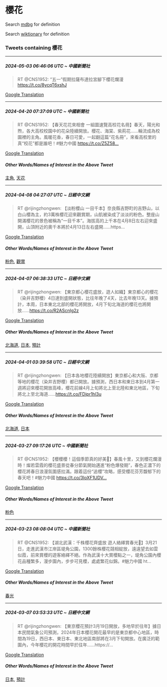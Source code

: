 # 櫻花

Search [mdbg](https://www.mdbg.net/chinese/dictionary?page=worddict&wdrst=0&wdqb=櫻花) for definition

Search [wiktionary](https://en.wiktionary.org/wiki/櫻花) for definition

### Tweets containing 櫻花

___
##### 2024-05-03 06:46:06 UTC ~ 中國新聞社
> RT @CNS1952: “五一”假期拉薩布達拉宮腳下櫻花爛漫 https://t.co/8ycqT6xshJ

[Google Translation](https://translate.google.com/?hi=en&tab=TT&sl=zh-CN&tl=en&op=translate&text=RT+%40CNS1952%3A+%E2%80%9C%E4%BA%94%E4%B8%80%E2%80%9D%E5%81%87%E6%9C%9F%E6%8B%89%E8%96%A9%E5%B8%83%E9%81%94%E6%8B%89%E5%AE%AE%E8%85%B3%E4%B8%8B%E6%AB%BB%E8%8A%B1%E7%88%9B%E6%BC%AB+https%3A%2F%2Ft.co%2F8ycqT6xshJ)
___
##### 2024-04-20 07:37:09 UTC ~ 中國新聞社
> RT @CNS1952: 【春天花花來相會 一組圖速覽高校花名冊】春天，陽光和煦，各大高校校園中的花朵陸續開放。櫻花、海棠、紫荊花……輪流成為校園裡的主角。風暖花香，春日可愛，一起翻這篇“花名冊”，來看高校里的真“校花”都是誰吧！#魅力中國 https://t.co/Z5Z58…

[Google Translation](https://translate.google.com/?hi=en&tab=TT&sl=zh-CN&tl=en&op=translate&text=RT+%40CNS1952%3A+%E3%80%90%E6%98%A5%E5%A4%A9%E8%8A%B1%E8%8A%B1%E4%BE%86%E7%9B%B8%E6%9C%83+%E4%B8%80%E7%B5%84%E5%9C%96%E9%80%9F%E8%A6%BD%E9%AB%98%E6%A0%A1%E8%8A%B1%E5%90%8D%E5%86%8A%E3%80%91%E6%98%A5%E5%A4%A9%EF%BC%8C%E9%99%BD%E5%85%89%E5%92%8C%E7%85%A6%EF%BC%8C%E5%90%84%E5%A4%A7%E9%AB%98%E6%A0%A1%E6%A0%A1%E5%9C%92%E4%B8%AD%E7%9A%84%E8%8A%B1%E6%9C%B5%E9%99%B8%E7%BA%8C%E9%96%8B%E6%94%BE%E3%80%82%E6%AB%BB%E8%8A%B1%E3%80%81%E6%B5%B7%E6%A3%A0%E3%80%81%E7%B4%AB%E8%8D%8A%E8%8A%B1%E2%80%A6%E2%80%A6%E8%BC%AA%E6%B5%81%E6%88%90%E7%82%BA%E6%A0%A1%E5%9C%92%E8%A3%A1%E7%9A%84%E4%B8%BB%E8%A7%92%E3%80%82%E9%A2%A8%E6%9A%96%E8%8A%B1%E9%A6%99%EF%BC%8C%E6%98%A5%E6%97%A5%E5%8F%AF%E6%84%9B%EF%BC%8C%E4%B8%80%E8%B5%B7%E7%BF%BB%E9%80%99%E7%AF%87%E2%80%9C%E8%8A%B1%E5%90%8D%E5%86%8A%E2%80%9D%EF%BC%8C%E4%BE%86%E7%9C%8B%E9%AB%98%E6%A0%A1%E9%87%8C%E7%9A%84%E7%9C%9F%E2%80%9C%E6%A0%A1%E8%8A%B1%E2%80%9D%E9%83%BD%E6%98%AF%E8%AA%B0%E5%90%A7%EF%BC%81%23%E9%AD%85%E5%8A%9B%E4%B8%AD%E5%9C%8B+https%3A%2F%2Ft.co%2FZ5Z58%E2%80%A6)
##### Other Words/Names of Interest in the Above Tweet
[主角](主角.md), [天花](天花.md)
___
##### 2024-04-08 04:27:07 UTC ~ 日經中文網
> RT @rijingzhongwen: 【淡粉櫻山 一目千本】奈良縣吉野町的吉野山，以白山櫻為主，約3萬株櫻花迎來觀賞期，山肌被染成了淡淡的粉色。整座山開滿櫻花的景色被稱為“一目千本”。海拔高的上千本在4月8日左右迎來盛開，山頂附近的奧千本將於4月13日左右盛開……https…

[Google Translation](https://translate.google.com/?hi=en&tab=TT&sl=zh-CN&tl=en&op=translate&text=RT+%40rijingzhongwen%3A+%E3%80%90%E6%B7%A1%E7%B2%89%E6%AB%BB%E5%B1%B1+%E4%B8%80%E7%9B%AE%E5%8D%83%E6%9C%AC%E3%80%91%E5%A5%88%E8%89%AF%E7%B8%A3%E5%90%89%E9%87%8E%E7%94%BA%E7%9A%84%E5%90%89%E9%87%8E%E5%B1%B1%EF%BC%8C%E4%BB%A5%E7%99%BD%E5%B1%B1%E6%AB%BB%E7%82%BA%E4%B8%BB%EF%BC%8C%E7%B4%843%E8%90%AC%E6%A0%AA%E6%AB%BB%E8%8A%B1%E8%BF%8E%E4%BE%86%E8%A7%80%E8%B3%9E%E6%9C%9F%EF%BC%8C%E5%B1%B1%E8%82%8C%E8%A2%AB%E6%9F%93%E6%88%90%E4%BA%86%E6%B7%A1%E6%B7%A1%E7%9A%84%E7%B2%89%E8%89%B2%E3%80%82%E6%95%B4%E5%BA%A7%E5%B1%B1%E9%96%8B%E6%BB%BF%E6%AB%BB%E8%8A%B1%E7%9A%84%E6%99%AF%E8%89%B2%E8%A2%AB%E7%A8%B1%E7%82%BA%E2%80%9C%E4%B8%80%E7%9B%AE%E5%8D%83%E6%9C%AC%E2%80%9D%E3%80%82%E6%B5%B7%E6%8B%94%E9%AB%98%E7%9A%84%E4%B8%8A%E5%8D%83%E6%9C%AC%E5%9C%A84%E6%9C%888%E6%97%A5%E5%B7%A6%E5%8F%B3%E8%BF%8E%E4%BE%86%E7%9B%9B%E9%96%8B%EF%BC%8C%E5%B1%B1%E9%A0%82%E9%99%84%E8%BF%91%E7%9A%84%E5%A5%A7%E5%8D%83%E6%9C%AC%E5%B0%87%E6%96%BC4%E6%9C%8813%E6%97%A5%E5%B7%A6%E5%8F%B3%E7%9B%9B%E9%96%8B%E2%80%A6%E2%80%A6https%E2%80%A6)
##### Other Words/Names of Interest in the Above Tweet
[粉色](粉色.md), [觀賞](觀賞.md)
___
##### 2024-04-07 06:38:33 UTC ~ 日經中文網
> RT @rijingzhongwen: 【東京都心櫻花盛放，遊人如織】東京都心的櫻花（染井吉野櫻）4日達到盛開狀態，比往年晚了4天，比去年晚13天。據預計，本周，日本東北北部的櫻花將開放，4月下旬北海道的櫻花也將開放……https://t.co/R2AScnIg2z

[Google Translation](https://translate.google.com/?hi=en&tab=TT&sl=zh-CN&tl=en&op=translate&text=RT+%40rijingzhongwen%3A+%E3%80%90%E6%9D%B1%E4%BA%AC%E9%83%BD%E5%BF%83%E6%AB%BB%E8%8A%B1%E7%9B%9B%E6%94%BE%EF%BC%8C%E9%81%8A%E4%BA%BA%E5%A6%82%E7%B9%94%E3%80%91%E6%9D%B1%E4%BA%AC%E9%83%BD%E5%BF%83%E7%9A%84%E6%AB%BB%E8%8A%B1%EF%BC%88%E6%9F%93%E4%BA%95%E5%90%89%E9%87%8E%E6%AB%BB%EF%BC%894%E6%97%A5%E9%81%94%E5%88%B0%E7%9B%9B%E9%96%8B%E7%8B%80%E6%85%8B%EF%BC%8C%E6%AF%94%E5%BE%80%E5%B9%B4%E6%99%9A%E4%BA%864%E5%A4%A9%EF%BC%8C%E6%AF%94%E5%8E%BB%E5%B9%B4%E6%99%9A13%E5%A4%A9%E3%80%82%E6%93%9A%E9%A0%90%E8%A8%88%EF%BC%8C%E6%9C%AC%E5%91%A8%EF%BC%8C%E6%97%A5%E6%9C%AC%E6%9D%B1%E5%8C%97%E5%8C%97%E9%83%A8%E7%9A%84%E6%AB%BB%E8%8A%B1%E5%B0%87%E9%96%8B%E6%94%BE%EF%BC%8C4%E6%9C%88%E4%B8%8B%E6%97%AC%E5%8C%97%E6%B5%B7%E9%81%93%E7%9A%84%E6%AB%BB%E8%8A%B1%E4%B9%9F%E5%B0%87%E9%96%8B%E6%94%BE%E2%80%A6%E2%80%A6https%3A%2F%2Ft.co%2FR2AScnIg2z)
##### Other Words/Names of Interest in the Above Tweet
[北海道](北海道.md), [日本](日本.md), [預計](預計.md)
___
##### 2024-04-01 03:39:58 UTC ~ 日經中文網
> RT @rijingzhongwen: 【日本各地櫻花陸續開放】東京都心和大阪、京都等地的櫻花（染井吉野櫻）都已開放。據預測，西日本和東日本到4月第一週將迎來櫻花開放高峰，櫻花前線4月上旬將北上至北陸和東北地區，下旬將北上至北海道……https://t.co/FDipr1hl3u

[Google Translation](https://translate.google.com/?hi=en&tab=TT&sl=zh-CN&tl=en&op=translate&text=RT+%40rijingzhongwen%3A+%E3%80%90%E6%97%A5%E6%9C%AC%E5%90%84%E5%9C%B0%E6%AB%BB%E8%8A%B1%E9%99%B8%E7%BA%8C%E9%96%8B%E6%94%BE%E3%80%91%E6%9D%B1%E4%BA%AC%E9%83%BD%E5%BF%83%E5%92%8C%E5%A4%A7%E9%98%AA%E3%80%81%E4%BA%AC%E9%83%BD%E7%AD%89%E5%9C%B0%E7%9A%84%E6%AB%BB%E8%8A%B1%EF%BC%88%E6%9F%93%E4%BA%95%E5%90%89%E9%87%8E%E6%AB%BB%EF%BC%89%E9%83%BD%E5%B7%B2%E9%96%8B%E6%94%BE%E3%80%82%E6%93%9A%E9%A0%90%E6%B8%AC%EF%BC%8C%E8%A5%BF%E6%97%A5%E6%9C%AC%E5%92%8C%E6%9D%B1%E6%97%A5%E6%9C%AC%E5%88%B04%E6%9C%88%E7%AC%AC%E4%B8%80%E9%80%B1%E5%B0%87%E8%BF%8E%E4%BE%86%E6%AB%BB%E8%8A%B1%E9%96%8B%E6%94%BE%E9%AB%98%E5%B3%B0%EF%BC%8C%E6%AB%BB%E8%8A%B1%E5%89%8D%E7%B7%9A4%E6%9C%88%E4%B8%8A%E6%97%AC%E5%B0%87%E5%8C%97%E4%B8%8A%E8%87%B3%E5%8C%97%E9%99%B8%E5%92%8C%E6%9D%B1%E5%8C%97%E5%9C%B0%E5%8D%80%EF%BC%8C%E4%B8%8B%E6%97%AC%E5%B0%87%E5%8C%97%E4%B8%8A%E8%87%B3%E5%8C%97%E6%B5%B7%E9%81%93%E2%80%A6%E2%80%A6https%3A%2F%2Ft.co%2FFDipr1hl3u)
##### Other Words/Names of Interest in the Above Tweet
[北海道](北海道.md), [日本](日本.md)
___
##### 2024-03-27 09:17:26 UTC ~ 中國新聞社
> RT @CNS1952: 【櫻櫻櫻！這個季節真的好美🌸】春風十里，又到櫻花爛漫時！燦若雲霞的櫻花盛景從春分節氣開始邁進“粉色爆發期”，春色正濃下的櫻花將春日浪漫氛圍感拉滿。跟着這份“追櫻”攻略，感受櫻花芬芳馥郁下的春天吧！#魅力中國 https://t.co/3IoXF1UDV…

[Google Translation](https://translate.google.com/?hi=en&tab=TT&sl=zh-CN&tl=en&op=translate&text=RT+%40CNS1952%3A+%E3%80%90%E6%AB%BB%E6%AB%BB%E6%AB%BB%EF%BC%81%E9%80%99%E5%80%8B%E5%AD%A3%E7%AF%80%E7%9C%9F%E7%9A%84%E5%A5%BD%E7%BE%8E%F0%9F%8C%B8%E3%80%91%E6%98%A5%E9%A2%A8%E5%8D%81%E9%87%8C%EF%BC%8C%E5%8F%88%E5%88%B0%E6%AB%BB%E8%8A%B1%E7%88%9B%E6%BC%AB%E6%99%82%EF%BC%81%E7%87%A6%E8%8B%A5%E9%9B%B2%E9%9C%9E%E7%9A%84%E6%AB%BB%E8%8A%B1%E7%9B%9B%E6%99%AF%E5%BE%9E%E6%98%A5%E5%88%86%E7%AF%80%E6%B0%A3%E9%96%8B%E5%A7%8B%E9%82%81%E9%80%B2%E2%80%9C%E7%B2%89%E8%89%B2%E7%88%86%E7%99%BC%E6%9C%9F%E2%80%9D%EF%BC%8C%E6%98%A5%E8%89%B2%E6%AD%A3%E6%BF%83%E4%B8%8B%E7%9A%84%E6%AB%BB%E8%8A%B1%E5%B0%87%E6%98%A5%E6%97%A5%E6%B5%AA%E6%BC%AB%E6%B0%9B%E5%9C%8D%E6%84%9F%E6%8B%89%E6%BB%BF%E3%80%82%E8%B7%9F%E7%9D%80%E9%80%99%E4%BB%BD%E2%80%9C%E8%BF%BD%E6%AB%BB%E2%80%9D%E6%94%BB%E7%95%A5%EF%BC%8C%E6%84%9F%E5%8F%97%E6%AB%BB%E8%8A%B1%E8%8A%AC%E8%8A%B3%E9%A6%A5%E9%83%81%E4%B8%8B%E7%9A%84%E6%98%A5%E5%A4%A9%E5%90%A7%EF%BC%81%23%E9%AD%85%E5%8A%9B%E4%B8%AD%E5%9C%8B+https%3A%2F%2Ft.co%2F3IoXF1UDV%E2%80%A6)
##### Other Words/Names of Interest in the Above Tweet
[粉色](粉色.md)
___
##### 2024-03-23 08:08:04 UTC ~ 中國新聞社
> RT @CNS1952: 【湖北武漢：千株櫻花齊盛放 遊人絡繹賞春光🌸】3月21日，走進武漢市江岸區堤角公園，1300餘株櫻花競相綻放，遠遠望去如雲似霞，前來賞櫻的遊客絡繹不絕。作為武漢十大賞櫻點之一，堤角公園內櫻花品種繁多，漫步園內，步步可見櫻，處處繁花似錦。#魅力中國 ht…

[Google Translation](https://translate.google.com/?hi=en&tab=TT&sl=zh-CN&tl=en&op=translate&text=RT+%40CNS1952%3A+%E3%80%90%E6%B9%96%E5%8C%97%E6%AD%A6%E6%BC%A2%EF%BC%9A%E5%8D%83%E6%A0%AA%E6%AB%BB%E8%8A%B1%E9%BD%8A%E7%9B%9B%E6%94%BE+%E9%81%8A%E4%BA%BA%E7%B5%A1%E7%B9%B9%E8%B3%9E%E6%98%A5%E5%85%89%F0%9F%8C%B8%E3%80%913%E6%9C%8821%E6%97%A5%EF%BC%8C%E8%B5%B0%E9%80%B2%E6%AD%A6%E6%BC%A2%E5%B8%82%E6%B1%9F%E5%B2%B8%E5%8D%80%E5%A0%A4%E8%A7%92%E5%85%AC%E5%9C%92%EF%BC%8C1300%E9%A4%98%E6%A0%AA%E6%AB%BB%E8%8A%B1%E7%AB%B6%E7%9B%B8%E7%B6%BB%E6%94%BE%EF%BC%8C%E9%81%A0%E9%81%A0%E6%9C%9B%E5%8E%BB%E5%A6%82%E9%9B%B2%E4%BC%BC%E9%9C%9E%EF%BC%8C%E5%89%8D%E4%BE%86%E8%B3%9E%E6%AB%BB%E7%9A%84%E9%81%8A%E5%AE%A2%E7%B5%A1%E7%B9%B9%E4%B8%8D%E7%B5%95%E3%80%82%E4%BD%9C%E7%82%BA%E6%AD%A6%E6%BC%A2%E5%8D%81%E5%A4%A7%E8%B3%9E%E6%AB%BB%E9%BB%9E%E4%B9%8B%E4%B8%80%EF%BC%8C%E5%A0%A4%E8%A7%92%E5%85%AC%E5%9C%92%E5%85%A7%E6%AB%BB%E8%8A%B1%E5%93%81%E7%A8%AE%E7%B9%81%E5%A4%9A%EF%BC%8C%E6%BC%AB%E6%AD%A5%E5%9C%92%E5%85%A7%EF%BC%8C%E6%AD%A5%E6%AD%A5%E5%8F%AF%E8%A6%8B%E6%AB%BB%EF%BC%8C%E8%99%95%E8%99%95%E7%B9%81%E8%8A%B1%E4%BC%BC%E9%8C%A6%E3%80%82%23%E9%AD%85%E5%8A%9B%E4%B8%AD%E5%9C%8B+ht%E2%80%A6)
##### Other Words/Names of Interest in the Above Tweet
[春光](春光.md)
___
##### 2024-03-07 03:53:33 UTC ~ 日經中文網
> RT @rijingzhongwen: 【東京櫻花預計3月19日開放，多地早於往年】據日本民間氣象公司預測，2024年日本櫻花開花最早的是東京都中心地區，時間為19日，西日本、東日本、東北地區南部將在3月下旬開放。在廣泛的範圍內，今年櫻花的開花時間早於往年……https://…

[Google Translation](https://translate.google.com/?hi=en&tab=TT&sl=zh-CN&tl=en&op=translate&text=RT+%40rijingzhongwen%3A+%E3%80%90%E6%9D%B1%E4%BA%AC%E6%AB%BB%E8%8A%B1%E9%A0%90%E8%A8%883%E6%9C%8819%E6%97%A5%E9%96%8B%E6%94%BE%EF%BC%8C%E5%A4%9A%E5%9C%B0%E6%97%A9%E6%96%BC%E5%BE%80%E5%B9%B4%E3%80%91%E6%93%9A%E6%97%A5%E6%9C%AC%E6%B0%91%E9%96%93%E6%B0%A3%E8%B1%A1%E5%85%AC%E5%8F%B8%E9%A0%90%E6%B8%AC%EF%BC%8C2024%E5%B9%B4%E6%97%A5%E6%9C%AC%E6%AB%BB%E8%8A%B1%E9%96%8B%E8%8A%B1%E6%9C%80%E6%97%A9%E7%9A%84%E6%98%AF%E6%9D%B1%E4%BA%AC%E9%83%BD%E4%B8%AD%E5%BF%83%E5%9C%B0%E5%8D%80%EF%BC%8C%E6%99%82%E9%96%93%E7%82%BA19%E6%97%A5%EF%BC%8C%E8%A5%BF%E6%97%A5%E6%9C%AC%E3%80%81%E6%9D%B1%E6%97%A5%E6%9C%AC%E3%80%81%E6%9D%B1%E5%8C%97%E5%9C%B0%E5%8D%80%E5%8D%97%E9%83%A8%E5%B0%87%E5%9C%A83%E6%9C%88%E4%B8%8B%E6%97%AC%E9%96%8B%E6%94%BE%E3%80%82%E5%9C%A8%E5%BB%A3%E6%B3%9B%E7%9A%84%E7%AF%84%E5%9C%8D%E5%85%A7%EF%BC%8C%E4%BB%8A%E5%B9%B4%E6%AB%BB%E8%8A%B1%E7%9A%84%E9%96%8B%E8%8A%B1%E6%99%82%E9%96%93%E6%97%A9%E6%96%BC%E5%BE%80%E5%B9%B4%E2%80%A6%E2%80%A6https%3A%2F%2F%E2%80%A6)
##### Other Words/Names of Interest in the Above Tweet
[日本](日本.md), [預計](預計.md)
